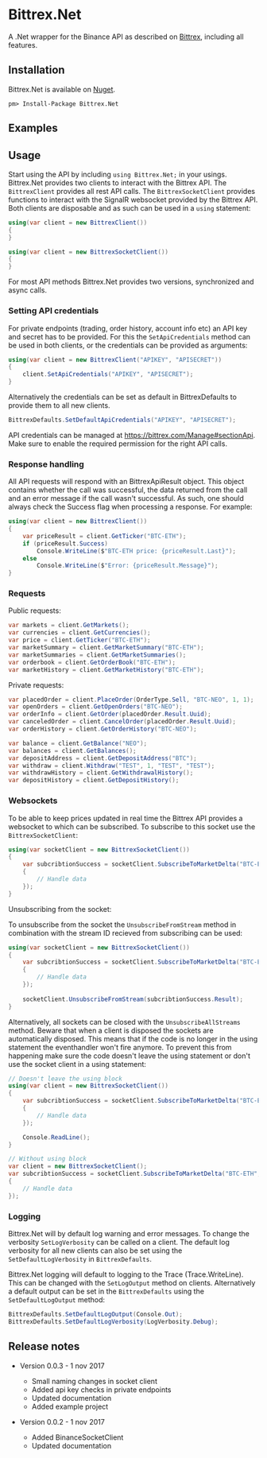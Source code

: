 # Bittrex.Net

A .Net wrapper for the Binance API as described on [Bittrex](https://bittrex.com/Home/Api), including all features.
## Installation
Bittrex.Net is available on [Nuget](https://www.nuget.org/packages/Bittrex.Net/).
```
pm> Install-Package Bittrex.Net
```

## Examples

## Usage
Start using the API by including `using Bittrex.Net;` in your usings.
Bittrex.Net provides two clients to interact with the Bittrex API. The `BittrexClient` provides all rest API calls. The `BittrexSocketClient` provides functions to interact with the SignalR websocket provided by the Bittrex API. Both clients are disposable and as such can be used in a `using` statement:
```C#
using(var client = new BittrexClient())
{
}

using(var client = new BittrexSocketClient())
{
}
```

For most API methods Bittrex.Net provides two versions, synchronized and async calls. 

### Setting API credentials
For private endpoints (trading, order history, account info etc) an API key and secret has to be provided. For this the `SetApiCredentials` method can be used in both clients, or the credentials can be provided as arguments:
```C#
using(var client = new BittrexClient("APIKEY", "APISECRET"))
{
	client.SetApiCredentials("APIKEY", "APISECRET");
}
```
Alternatively the credentials can be set as default in BittrexDefaults to provide them to all new clients.
```C#
BittrexDefaults.SetDefaultApiCredentials("APIKEY", "APISECRET");
```
API credentials can be managed at https://bittrex.com/Manage#sectionApi. Make sure to enable the required permission for the right API calls.

### Response handling
All API requests will respond with an BittrexApiResult object. This object contains whether the call was successful, the data returned from the call and an error message if the call wasn't successful. As such, one should always check the Success flag when processing a response.
For example:
```C#
using(var client = new BittrexClient())
{
	var priceResult = client.GetTicker("BTC-ETH");
	if (priceResult.Success)
		Console.WriteLine($"BTC-ETH price: {priceResult.Last}");
	else
		Console.WriteLine($"Error: {priceResult.Message}");
}
```

### Requests
Public requests:
```C#
var markets = client.GetMarkets();
var currencies = client.GetCurrencies();
var price = client.GetTicker("BTC-ETH");
var marketSummary = client.GetMarketSummary("BTC-ETH");
var marketSummaries = client.GetMarketSummaries();
var orderbook = client.GetOrderBook("BTC-ETH");
var marketHistory = client.GetMarketHistory("BTC-ETH");
```

Private requests:
```C#
var placedOrder = client.PlaceOrder(OrderType.Sell, "BTC-NEO", 1, 1);
var openOrders = client.GetOpenOrders("BTC-NEO");
var orderInfo = client.GetOrder(placedOrder.Result.Uuid);
var canceledOrder = client.CancelOrder(placedOrder.Result.Uuid);
var orderHistory = client.GetOrderHistory("BTC-NEO");

var balance = client.GetBalance("NEO");
var balances = client.GetBalances();
var depositAddress = client.GetDepositAddress("BTC");
var withdraw = client.Withdraw("TEST", 1, "TEST", "TEST");
var withdrawHistory = client.GetWithdrawalHistory();
var depositHistory = client.GetDepositHistory();
```

### Websockets
To be able to keep prices updated in real time the Bittrex API provides a websocket to which can be subscribed. To subscribe to this socket use the `BittrexSocketClient`:
```C#
using(var socketClient = new BittrexSocketClient())
{
	var subcribtionSuccess = socketClient.SubscribeToMarketDelta("BTC-ETH", data =>
	{
		// Handle data
	});
}
```

Unsubscribing from the socket:

To unsubscribe from the socket the `UnsubscribeFromStream` method in combination with the stream ID recieved from subscribing can be used:
```C#
using(var socketClient = new BittrexSocketClient())
{
	var subcribtionSuccess = socketClient.SubscribeToMarketDelta("BTC-ETH", data =>
	{
		// Handle data
	});
	
	socketClient.UnsubscribeFromStream(subcribtionSuccess.Result);
}
```

Alternatively, all sockets can be closed with the `UnsubscribeAllStreams` method. Beware that when a client is disposed the sockets are automatically disposed. This means that if the code is no longer in the using statement the eventhandler won't fire anymore. To prevent this from happening make sure the code doesn't leave the using statement or don't use the socket client in a using statement:
```C#
// Doesn't leave the using block
using(var client = new BittrexSocketClient())
{
	var subcribtionSuccess = socketClient.SubscribeToMarketDelta("BTC-ETH", data =>
	{
		// Handle data
	});

	Console.ReadLine();
}

// Without using block
var client = new BittrexSocketClient();
var subcribtionSuccess = socketClient.SubscribeToMarketDelta("BTC-ETH", data =>
{
	// Handle data
});
```

### Logging
Bittrex.Net will by default log warning and error messages. To change the verbosity `SetLogVerbosity` can be called on a client. The default log verbosity for all new clients can also be set using the `SetDefaultLogVerbosity` in `BittrexDefaults`.

Bittrex.Net logging will default to logging to the Trace (Trace.WriteLine). This can be changed with the `SetLogOutput` method on clients. Alternatively a default output can be set in the `BittrexDefaults` using the `SetDefaultLogOutput` method:
```C#
BittrexDefaults.SetDefaultLogOutput(Console.Out);
BittrexDefaults.SetDefaultLogVerbosity(LogVerbosity.Debug);
```


## Release notes
* Version 0.0.3 - 1 nov 2017
	* Small naming changes in socket client
	* Added api key checks in private endpoints
	* Updated documentation
	* Added example project

* Version 0.0.2 - 1 nov 2017
	* Added BinanceSocketClient
	* Updated documentation